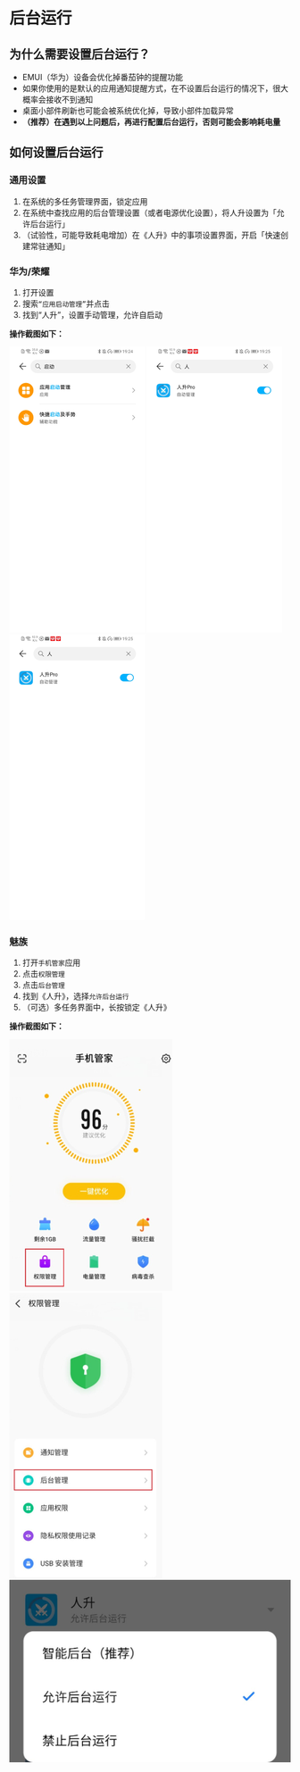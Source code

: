 # 后台运行

## 为什么需要设置后台运行？

- EMUI（华为）设备会优化掉番茄钟的提醒功能
- 如果你使用的是默认的应用通知提醒方式，在不设置后台运行的情况下，很大概率会接收不到通知
- 桌面小部件刷新也可能会被系统优化掉，导致小部件加载异常
- **（推荐）在遇到以上问题后，再进行配置后台运行，否则可能会影响耗电量**



## 如何设置后台运行

### 通用设置

1. 在系统的多任务管理界面，锁定应用
2. 在系统中查找应用的后台管理设置（或者电源优化设置），将人升设置为「允许后台运行」
3. （试验性，可能导致耗电增加）在《人升》中的事项设置界面，开启「快速创建常驻通知」



### 华为/荣耀

1. 打开设置
2. 搜索`“应用启动管理”`并点击
4. 找到“人升”，设置手动管理，允许自启动



**操作截图如下：**

<img src="_media/background_running/emui_01.jpg" alt="emui_01" style="zoom:50%;" />

<img src="_media/background_running/emui_02.jpg" alt="emui_02" style="zoom:50%;" />

<img src="_media/background_running/emui_02.jpg" alt="emui_03" style="zoom:50%;" />


### 魅族

1. 打开`手机管家`应用
2. 点击`权限管理`
3. 点击`后台管理`
4. 找到《人升》，选择`允许后台运行`
5. （可选）多任务界面中，长按锁定《人升》



**操作截图如下：**

<img src="_media/background_running/flyme_01.jpg" alt="flyme_01" style="zoom:50%;" />

<img src="_media/background_running/flyme_02.jpg" alt="flyme_01" style="zoom:50%;" />

<img src="_media/background_running/flyme_03.jpg" alt="flyme_01" style="zoom:50%;" />

